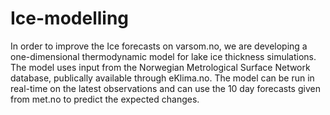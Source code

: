 Ice-modelling
=============

In order to improve the Ice forecasts on varsom.no, we are developing a one-dimensional thermodynamic model for lake ice thickness simulations. The model uses input from the Norwegian Metrological Surface Network database, publically available through eKlima.no. The model can be run in real-time on the latest observations and can use the 10 day forecasts given from met.no to predict the expected changes.

